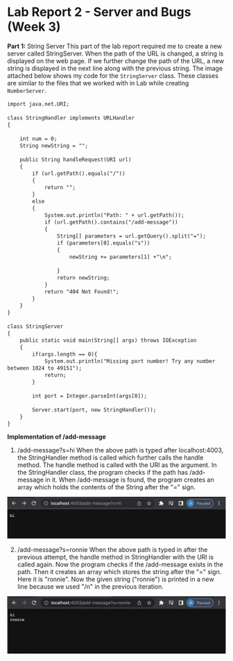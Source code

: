 # **Lab Report 2 - Server and Bugs (Week 3)**

**Part 1:** String Server
This part of the lab report required me to create a new server called StringServer. When the path of the URL is changed, a string is displayed on the web page. If we further change the path of the URL, a new string is displayed in the next line along with the previous string. The image attached below shows my code for the ```StringServer``` class. These classes are similar to the files that we worked with in Lab while creating ```NumberServer```.

```import java.io.IOException;
import java.net.URI;

class StringHandler implements URLHandler 
{

    int num = 0;
    String newString = "";

    public String handleRequest(URI url) 
    {
        if (url.getPath().equals("/")) 
        {
            return "";
        }
        else 
        {
            System.out.println("Path: " + url.getPath());
            if (url.getPath().contains("/add-message")) 
            {
                String[] parameters = url.getQuery().split("=");
                if (parameters[0].equals("s")) 
                {
                    newString += parameters[1] +"\n";
                     
                }
                return newString;
            }
            return "404 Not Found!";
        }
    }
}

class StringServer 
{
    public static void main(String[] args) throws IOException 
    {
        if(args.length == 0){
            System.out.println("Missing port number! Try any number between 1024 to 49151");
            return;
        }

        int port = Integer.parseInt(args[0]);

        Server.start(port, new StringHandler());
    }
}
```
**Implementation of /add-message**
1. /add-message?s=hi
   When the above path is typed after localhost:4003, the StringHandler method is called which further calls the handle method. The handle method is called with the URI as the argument. In the StringHandler class, the program checks if the path has /add-message in it. When /add-message is found, the program creates an array which holds the contents of the String after the "=" sign. 
   
![Image](labss1.png)

2. /add-message?s=ronnie
   When the above path is typed in after the previous attempt, the handle method in StringHandler with the URI is called again. Now the program checks if the /add-message exists in the path. Then it creates an array which stores the string after the "=" sign. Here it is "ronnie". Now the given string ("ronnie") is printed in a new line because we used "/n" in the previous iteration.
   
![Image](labss2.png)   
